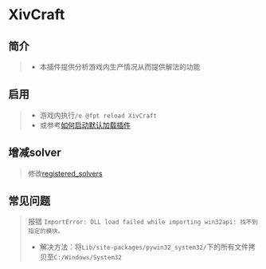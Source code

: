 XivCraft
===

简介
--
> * 本插件提供分析游戏内生产情况从而提供解法的功能

启用
--
> * 游戏内执行`/e @fpt reload XivCraft`
> * 或参考[如何启动默认加载插件](https://github.com/nyaoouo/FFxivPythonTrigger2#%E5%B8%B8%E8%A7%81%E9%97%AE%E9%A2%98)

增减solver
--
>修改[registered_solvers](__init__.py#L32)

常见问题
---
> 报错 `ImportError: DLL load failed while importing win32api: 找不到指定的模块。`
> * 解决方法：将`Lib/site-packages/pywin32_system32/`下的所有文件拷贝至`C:/Windows/System32`
